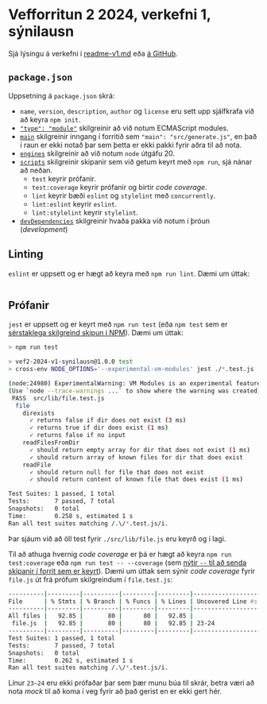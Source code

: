 # Vefforritun 2 2024, verkefni 1, sýnilausn

Sjá lýsingu á verkefni í [readme-v1.md](readme-v1.md) eða [á GitHub](https://github.com/vefforritun/vef2-2024-v1).

## `package.json`

Uppsetning á `package.json` skrá:

- `name`, `version`, `description`, `author` og `license` eru sett upp sjálfkrafa við að keyra `npm init`.
- [`"type": "module"`](https://nodejs.org/api/packages.html#type) skilgreinir að við notum ECMAScript modules.
- [`main`](https://docs.npmjs.com/cli/v10/configuring-npm/package-json#main) skilgreinir inngang í forritið sem `"main": "src/generate.js"`, en það í raun er ekki notað þar sem þetta er ekki pakki fyrir aðra til að nota.
- [`engines`](https://docs.npmjs.com/cli/v10/configuring-npm/package-json#engines) skilgreinir að við notum `node` útgáfu 20.
- [`scripts`](https://docs.npmjs.com/cli/v10/configuring-npm/package-json#scripts) skilgreinir skipanir sem við getum keyrt með `npm run`, sjá nánar að neðan.
  - `test` keyrir prófanir.
  - `test:coverage` keyrir prófanir og birtir _code coverage_.
  - `lint` keyrir bæði `eslint` og `stylelint` með `concurrently`.
  - `lint:eslint` keyrir `eslint`.
  - `lint:stylelint` keyrir `stylelint`.
- [`devDependencies`](https://docs.npmjs.com/cli/v10/configuring-npm/package-json#devdependencies) skilgreinir hvaða pakka við notum í þróun (_development_)

## Linting

`eslint` er uppsett og er hægt að keyra með `npm run lint`. Dæmi um úttak:

```bash

```

## Prófanir

`jest` er uppsett og er keyrt með `npm run test` (eða `npm test` sem er [sérstaklega skilgreind skipun í NPM](https://docs.npmjs.com/cli/v9/commands/npm-test)). Dæmi um úttak:

```bash
> npm run test

> vef2-2024-v1-synilausn@1.0.0 test
> cross-env NODE_OPTIONS='--experimental-vm-modules' jest ./*.test.js

(node:24980) ExperimentalWarning: VM Modules is an experimental feature. This feature could change at any time
(Use `node --trace-warnings ...` to show where the warning was created)
 PASS  src/lib/file.test.js
  file
    direxists
      ✓ returns false if dir does not exist (3 ms)
      ✓ returns true if dir does exist (1 ms)
      ✓ returns false if no input
    readFilesFromDir
      ✓ should return empty array for dir that does not exist (1 ms)
      ✓ should return array of known files for dir that does exist
    readFile
      ✓ should return null for file that does not exist
      ✓ should return content of known file that does exist (1 ms)

Test Suites: 1 passed, 1 total
Tests:       7 passed, 7 total
Snapshots:   0 total
Time:        0.258 s, estimated 1 s
Ran all test suites matching /.\/*.test.js/i.
```

Þar sjáum við að öll test fyrir `./src/lib/file.js` eru keyrð og í lagi.

Til að athuga hvernig _code coverage_ er þá er hægt að keyra
`npm run test:coverage` eða `npm run test -- --coverage` (sem [nýtir `--` til að senda skipanir í forrit sem er keyrt](https://docs.npmjs.com/cli/v9/commands/npm-run-script)). Dæmi um úttak sem sýnir _code coverage_ fyrir `file.js` út frá prófum skilgreindum í `file.test.js`:

```bash
----------|---------|----------|---------|---------|-------------------
File      | % Stmts | % Branch | % Funcs | % Lines | Uncovered Line #s
----------|---------|----------|---------|---------|-------------------
All files |   92.85 |       80 |      80 |   92.85 |
 file.js  |   92.85 |       80 |      80 |   92.85 | 23-24
----------|---------|----------|---------|---------|-------------------
Test Suites: 1 passed, 1 total
Tests:       7 passed, 7 total
Snapshots:   0 total
Time:        0.262 s, estimated 1 s
Ran all test suites matching /.\/*.test.js/i.
```

Línur `23–24` eru ekki prófaðar þar sem þær munu búa til skrár, betra væri að nota _mock_ til að koma í veg fyrir að það gerist en er ekki gert hér.
